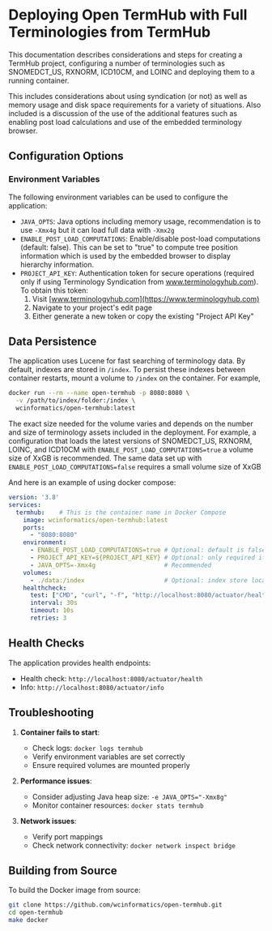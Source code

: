 # Deploying Open TermHub with Full Terminologies from TermHub

This documentation describes considerations and steps for creating a TermHub project,
configuring a number of terminologies such as SNOMEDCT_US, RXNORM, ICD10CM, and LOINC
and deploying them to a running container.

This includes considerations about using syndication (or not) as well as memory usage
and disk space requirements for a variety of situations.  Also included is a discussion
of the use of the additional features such as enabling post load calculations and use of
the embedded terminology browser.

## Configuration Options

### Environment Variables

The following environment variables can be used to configure the application:

- `JAVA_OPTS`: Java options including memory usage, recommendation is to use `-Xmx4g` but it can load full data with `-Xmx2g`
- `ENABLE_POST_LOAD_COMPUTATIONS`: Enable/disable post-load computations (default: false).  This can be set to "true" to compute tree position information which is used by the embedded browser to display hierarchy information.
- `PROJECT_API_KEY`: Authentication token for secure operations (required only if using Terminology Syndication from www.terminologyhub.com). To obtain this token:
  1. Visit [www.terminologyhub.com](https://www.terminologyhub.com)
  2. Navigate to your project's edit page
  3. Either generate a new token or copy the existing "Project API Key"

## Data Persistence

The application uses Lucene for fast searching of terminology data. By default, indexes are stored in `/index`. To persist these indexes between container restarts, mount a volume to `/index` on the container.  For example, 

```bash
docker run --rm --name open-termhub -p 8080:8080 \
  -v /path/to/index/folder:/index \
  wcinformatics/open-termhub:latest
```

The exact size needed for the volume varies and depends on the number and size of terminology assets included in 
the deployment.  For example, a configuration that loads the latest versions of SNOMEDCT_US, RXNORM, LOINC, and
ICD10CM with `ENABLE_POST_LOAD_COMPUTATIONS=true` a volume size of XxGB is recommended.  The same data set up with
`ENABLE_POST_LOAD_COMPUTATIONS=false` requires a small volume size of XxGB 

And here is an example of using docker compose:

```yaml
version: '3.8'
services:
  termhub:    # This is the container name in Docker Compose
    image: wcinformatics/open-termhub:latest
    ports:
      - "8080:8080"
    environment:
      - ENABLE_POST_LOAD_COMPUTATIONS=true # Optional: default is false
      - PROJECT_API_KEY=${PROJECT_API_KEY} # Optional: only required if using Terminology Syndication from www.terminologyhub.com
      - JAVA_OPTS=-Xmx4g                   # Recommended
    volumes:
      - ./data:/index                      # Optional: index store location for persistent retrieval
    healthcheck:
      test: ["CMD", "curl", "-f", "http://localhost:8080/actuator/health"]
      interval: 30s
      timeout: 10s
      retries: 3
```


## Health Checks

The application provides health endpoints:
- Health check: `http://localhost:8080/actuator/health`
- Info: `http://localhost:8080/actuator/info`

## Troubleshooting

1. **Container fails to start**:
   - Check logs: `docker logs termhub`
   - Verify environment variables are set correctly
   - Ensure required volumes are mounted properly

2. **Performance issues**:
   - Consider adjusting Java heap size: `-e JAVA_OPTS="-Xmx8g"`
   - Monitor container resources: `docker stats termhub`

3. **Network issues**:
   - Verify port mappings
   - Check network connectivity: `docker network inspect bridge`

## Building from Source

To build the Docker image from source:

```bash
git clone https://github.com/wcinformatics/open-termhub.git
cd open-termhub
make docker
```
